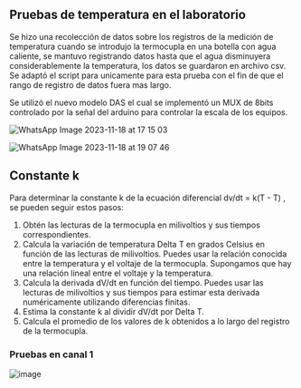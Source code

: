 ## Pruebas de temperatura en el laboratorio

Se hizo una recolección de datos sobre los registros de la medición de temperatura cuando se introdujo la termocupla en una botella con agua caliente, se mantuvo registrando datos hasta que el agua disminuyera considerablemente la temperatura, los datos se guardaron en archivo csv. Se adaptó el script para unicamente 
para esta prueba con el fin de que el rango de registro de datos fuera mas largo.

Se utilizó el nuevo modelo DAS el cual se implementó un MUX de 8bits controlado por la señal del arduino para controlar la escala de los equipos.

![WhatsApp Image 2023-11-18 at 17 15 03](https://github.com/stevenag1999/Lab3_Taller_ITCR/assets/92649989/5f26724f-af6b-41b6-a80d-d08b9e8933ea)

![WhatsApp Image 2023-11-18 at 19 07 46](https://github.com/stevenag1999/Lab3_Taller_ITCR/assets/92649989/26cef58f-bee5-44b3-9731-aa838db60138)

## Constante k

Para determinar la constante k de la ecuación diferencial dv/dt = k(T - T) , se pueden seguir estos pasos:

1. Obtén las lecturas de la termocupla en milivoltios y sus tiempos correspondientes.
2. Calcula la variación de temperatura Delta T en grados Celsius en función de las lecturas de milivoltios. Puedes usar la relación conocida entre la temperatura y el voltaje de la termocupla. Supongamos que hay una relación lineal entre el voltaje y la temperatura.
3. Calcula la derivada dV/dt en función del tiempo. Puedes usar las lecturas de milivoltios y sus tiempos para estimar esta derivada numéricamente utilizando diferencias finitas.
4. Estima la constante k al dividir dV/dt por Delta T.
5. Calcula el promedio de los valores de k obtenidos a lo largo del registro de la termocupla.

### Pruebas en canal 1

![image](https://github.com/stevenag1999/Lab3_Taller_ITCR/assets/92649989/9f355a96-8f4c-4ddf-bfe3-1629f53faf11)
